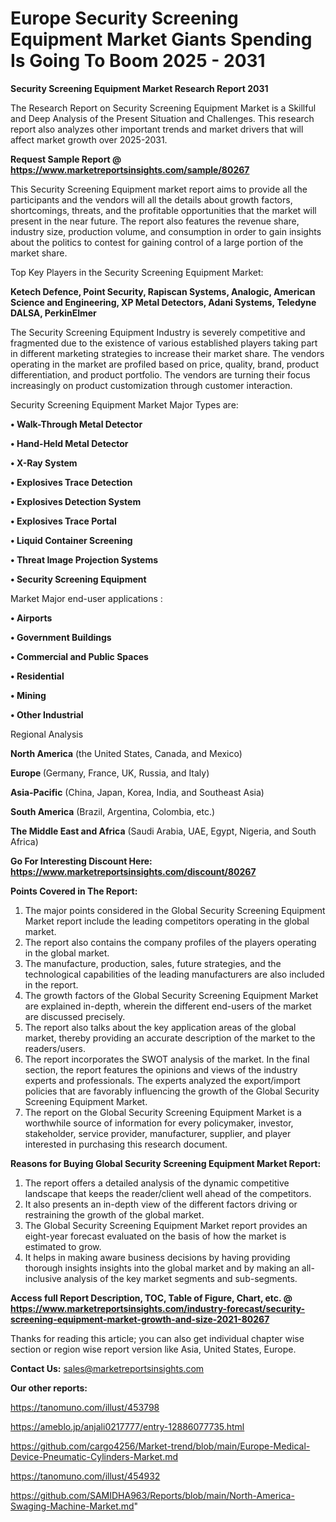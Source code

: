 # Europe Security Screening Equipment Market Giants Spending Is Going To Boom 2025 - 2031

<strong>Security Screening Equipment Market Research Report 2031</strong>

The Research Report on Security Screening Equipment Market is a Skillful and Deep Analysis of the Present Situation and Challenges. This research report also analyzes other important trends and market drivers that will affect market growth over 2025-2031.

<strong>Request Sample Report @ <a href=https://www.marketreportsinsights.com/sample/80267>https://www.marketreportsinsights.com/sample/80267</a></strong>

This Security Screening Equipment market report aims to provide all the participants and the vendors will all the details about growth factors, shortcomings, threats, and the profitable opportunities that the market will present in the near future. The report also features the revenue share, industry size, production volume, and consumption in order to gain insights about the politics to contest for gaining control of a large portion of the market share.

Top Key Players in the Security Screening Equipment Market:

<strong>Ketech Defence, Point Security, Rapiscan Systems, Analogic, American Science and Engineering, XP Metal Detectors, Adani Systems, Teledyne DALSA, PerkinElmer</strong>

The Security Screening Equipment Industry is severely competitive and fragmented due to the existence of various established players taking part in different marketing strategies to increase their market share. The vendors operating in the market are profiled based on price, quality, brand, product differentiation, and product portfolio. The vendors are turning their focus increasingly on product customization through customer interaction.

Security Screening Equipment Market Major Types are:

<strong>• Walk-Through Metal Detector

• Hand-Held Metal Detector

• X-Ray System

• Explosives Trace Detection

• Explosives Detection System

• Explosives Trace Portal

• Liquid Container Screening

• Threat Image Projection Systems

• Security Screening Equipment</strong>

Market Major end-user applications :

<strong>• Airports

• Government Buildings

• Commercial and Public Spaces

• Residential

• Mining

• Other Industrial</strong>

Regional Analysis

</u><strong><b>North America</b></strong> (the United States, Canada, and Mexico)

<strong><b>Europe </b></strong>(Germany, France, UK, Russia, and Italy)

<strong><b>Asia-Pacific</b></strong> (China, Japan, Korea, India, and Southeast Asia)

<strong><b>South America</b></strong> (Brazil, Argentina, Colombia, etc.)

<strong><b>The Middle East and Africa</b></strong> (Saudi Arabia, UAE, Egypt, Nigeria, and South Africa)

<strong>Go For Interesting Discount Here: <a href=https://www.marketreportsinsights.com/discount/80267>https://www.marketreportsinsights.com/discount/80267</a></strong>

<strong>Points Covered in The Report:</strong>
<ol>
  <li>The major points considered in the Global Security Screening Equipment Market report include the leading competitors operating in the global market.</li>
  <li>The report also contains the company profiles of the players operating in the global market.</li>
  <li>The manufacture, production, sales, future strategies, and the technological capabilities of the leading manufacturers are also included in the report.</li>
  <li>The growth factors of the Global Security Screening Equipment Market are explained in-depth, wherein the different end-users of the market are discussed precisely.</li>
  <li>The report also talks about the key application areas of the global market, thereby providing an accurate description of the market to the readers/users.</li>
  <li>The report incorporates the SWOT analysis of the market. In the final section, the report features the opinions and views of the industry experts and professionals. The experts analyzed the export/import policies that are favorably influencing the growth of the Global Security Screening Equipment Market.</li>
  <li>The report on the Global Security Screening Equipment Market is a worthwhile source of information for every policymaker, investor, stakeholder, service provider, manufacturer, supplier, and player interested in purchasing this research document.</li>
</ol>
<strong>Reasons for Buying Global Security Screening Equipment Market Report:</strong>

<ol>
  <li>The report offers a detailed analysis of the dynamic competitive landscape that keeps the reader/client well ahead of the competitors.</li>
  <li>It also presents an in-depth view of the different factors driving or restraining the growth of the global market.</li>
  <li>The Global Security Screening Equipment Market report provides an eight-year forecast evaluated on the basis of how the market is estimated to grow.</li>
  <li>It helps in making aware business decisions by having providing thorough insights insights into the global market and by making an all-inclusive analysis of the key market segments and sub-segments.</li>
</ol>
<strong>Access full Report Description, TOC, Table of Figure, Chart, etc. @ <a href=https://www.marketreportsinsights.com/industry-forecast/security-screening-equipment-market-growth-and-size-2021-80267>https://www.marketreportsinsights.com/industry-forecast/security-screening-equipment-market-growth-and-size-2021-80267</a></strong>


Thanks for reading this article; you can also get individual chapter wise section or region wise report version like Asia, United States, Europe.

<strong>Contact Us:</strong>
sales@marketreportsinsights.com

<strong>Our other reports:</strong>

<a href=https://tanomuno.com/illust/453798>https://tanomuno.com/illust/453798</a>

<a href=https://ameblo.jp/anjali0217777/entry-12886077735.html>https://ameblo.jp/anjali0217777/entry-12886077735.html</a>

<a href=https://github.com/cargo4256/Market-trend/blob/main/Europe-Medical-Device-Pneumatic-Cylinders-Market.md>https://github.com/cargo4256/Market-trend/blob/main/Europe-Medical-Device-Pneumatic-Cylinders-Market.md</a>

<a href=https://tanomuno.com/illust/454932>https://tanomuno.com/illust/454932</a>

<a href=https://github.com/SAMIDHA963/Reports/blob/main/North-America-Swaging-Machine-Market.md>https://github.com/SAMIDHA963/Reports/blob/main/North-America-Swaging-Machine-Market.md</a>"
